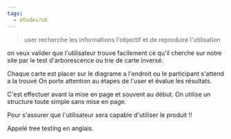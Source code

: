 ```yaml
---
tags:
  - études/UX
---
```


> user recherche les informations 
> l'objectif et de reproduire l'utilisation 

on veux valider que l'utilisateur trouve facilement ce qu'il cherche sur notre site par le test d'arborescence ou trie de carte inversé.

Chaque carte est placer sur le diagrame a l'endroit ou le participant s'attend a la trouvé 
On porte attention au étapes de l'user et évalue les résultats. 

C'est effectuer avant la mise en page et souvent au début. 
On utilise un structure toute simple sans mise en page. 

Pour s'assurer que l'utilisateur sera capable d'utiliser le produit !!


Appelé tree testing en anglais.

